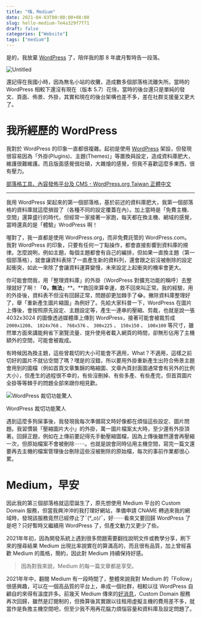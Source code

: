 ```yaml
---
title: "嗨，Medium"
date: 2021-04-03T00:00:00+08:00
slug: hello-medium-7e4a329f7f71
draft: false
categories: ["Website"]
tags: ["medium"]
---
```


是的，我放棄 [WordPress](https://tw.wordpress.org/) 了，陪伴我的那 8 年歲月暫時告一段落。

![Untitled](../images/hello-medium-7e4a329f7f71/Untitled.png)

還記得在我國小時，因為無名小站的收攤，造成數多個部落格流離失所。當時的 WordPress 相較下還沒有現在（版本 5.7）花俏，當時的後台還只是單純的發文、頁面、佈景、外掛，其實和現在的後台架構也差不多，差在社群支援量又更大了。

# **我所經歷的 WordPress**

我對於 WordPress 的印象一直都很複雜。起初是使用 [WordPress](https://tw.wordpress.org/) 架設，但發現很容易因為「外掛(Plugins)、主題(Themes)」等置換與設定，造成資料庫肥大，維護很難維護。而且版面感覺很壯碩，大雜燴的感覺，但我不喜歡這麼多東西，很有壓力。

[部落格工具、內容發佈平台及 CMS - WordPress.org Taiwan 正體中文](https://tw.wordpress.org/)

---

我用 WordPress 架起來的第一個部落格，基於前述的資料庫肥大，我第一個部落格的資料庫就這麼損毀了（各種不同的設定覆蓋在內）。加上當時是「免費主機、空間」還算盛行的時代，但經常一家接著一家跑，每天都在換主機、網域的感覺，當時還真的是「體驗」WrodPress 啊！

喔對了，我一直都是使用 WordPress.org，而非免費託管的 WordPress.com。我對 WordPress 的印象，只要有任何一丁點操作，都會直接影響到資料庫的規律。怎麼說咧，例如主題，每個主題都會有自己的編排，但如果一直換主題（第一個部落格），就會讓資料表除了一直產生新的資料列，還會跟之前沒被刪除的設定起衝突，如此一來除了會讓資料運算變慢，未來設定上起衝突的機率會更大。

你可能會問我，用「整理資料庫」的外掛（WordPress 對擴充功能的稱呼）去整理就好了啊！「**0，無法**」**。**救回來算幸運，救不回來叫正常。我的經驗，用的外掛後，資料表不但沒有回歸正常，問題卻更加棘手了😂。撇除資料庫整理好了，舉「重新產生圖片縮圖」為例好了。先給大家科普一下，WordPress 在圖片上傳後，會按照原先設定、主題設定等，產生一連串的壓縮、剪裁，也就是說一張 4032x3024 的圖像透過媒體庫上傳到 WordPress，接著可能會被裁剪成 `2000x1200`、 `1024x768` 、 `768x576` 、 `300x225` 、 `150x150` 、 `100x100` 等尺寸，雖然單方面來講能夠省下瀏覽流量、提升使用者載入網頁的時間，卻無形佔用了主機額外的空間，可能會被裁成。

有時候因為換主題，這些曾裁切的大小可能會不適用，What？不適用，這樣之前切好的圖片不就佔空間了嗎？嘿是的沒錯，所以要用外掛重新產生出符合佈景主題會用到的圖檔（例如首頁文章集錦的略縮圖、文章內頁封面圖通常會有另外的比例大小），但產生的過程很不幸的，有些沒刪掉、有些多產、有些產完，但首頁圖片全掛等等棘手的問題全部來跟你相見歡。

![WordPress 裁切功能驚人](../images/hello-medium-7e4a329f7f71/Untitled%201.png)

WordPress 裁切功能驚人

遇到這麼多狗屎事後，我發現我每次準備寫文時好像都在煩惱這些設定、圖片問題。我習慣裝「壓縮圖片大小」的外掛，萬一圖片檔案太大時，至少還有外掛頂著。回歸正題，例如在上傳前要記得先手動壓縮圖檔，因為上傳後雖然還會再壓縮一次，但原始檔案不會被刪除⋯⋯。也就是說會同時佔用主機空間，寫完一篇文還要再去主機的檔案管理後台刪除這些沒被刪除的原始檔，每次的事前作業都很心累。

# **Medium，早安**

因此我的第三個部落格就這麼誕生了，原先想使用 Medium 平台的 Custom Domain 服務，但當我興沖沖的我打理好網站，準備申請 CNAME 轉過來我的網域時，發現該服務竟然已經停止了¯\(°_o)/¯，好⋯⋯看來又要回歸 WordPress 了是吧？只好暫時又繼續用 WordPress 了，但產文動力又更少了些。

2021年年初，因為開發系統上遇到很多問題需要翻找說明文件或教學分享，刷下來的搜尋結果 Medium 出現比率說實在的算滿高的，而且很有品質，加上曾經喜歡 Medium 的風格，簡約，因此對 Medium 持續保持好感。

> 因為對我來說，Medium 的每一篇文章都是享受。
> 

2021年年中，翻閱 Medium 有一段時間了，整體來說我對 Medium 的「Follow」很感興趣，可以在一個高品質的平台上，串成一個社群，相較以往 WordPress 自顧自的來得有溫度許多。前幾天 Medium 傳來的[好消息](https://blog.medium.com/custom-domains-are-back-2dee29560d59)，Custom Domain 服務再次回歸，雖然是訂閱制的，但換算後其實跟以往租用虛擬主機的費用差不多，就當作是負擔主機空間吧，但至少我不用再花腦力煩惱容量和資料庫及設定問題了。